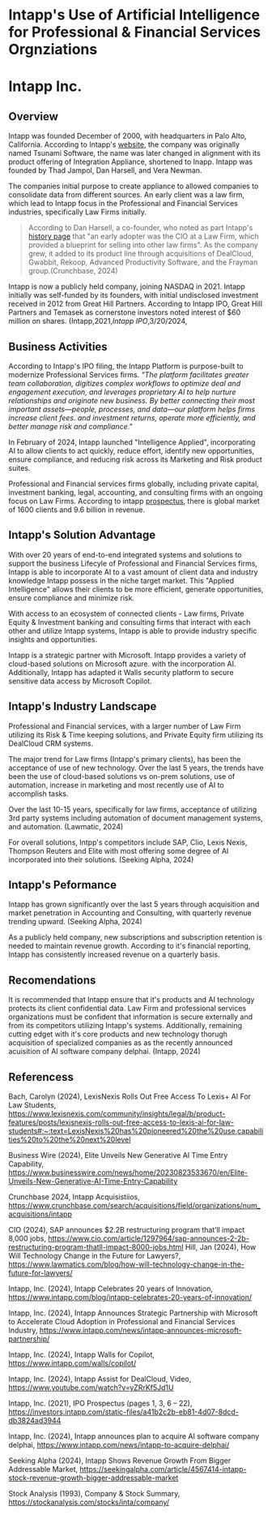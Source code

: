 [# TITLE]: #

<h1>Intapp's Use of Artificial Intelligence for Professional & Financial Services Orgnziations</h1>

[* ## Overview]: #

[* Name of company]: #

<h1>Intapp Inc.</h1>

<h2>Overview</h2>

[* ## When was the company incorporated?]: #
[* ## Who are the founders of the company?]: #

Intapp was founded December of 2000, with headquarters in Palo Alto, California. According to Intapp's [website](https://www.intapp.com/blog/intapp-celebrates-20-years-of-innovation/), the company was originally named Tsunami Software, the name was later changed in alignment with its product offering of Integration Appliance, shortened to Inapp.  Intapp was founded by Thad Jampol, Dan Harsell, and Vera Newman. 



[* How did the idea for the company (or project) come about?]: #

The companies initial purpose to create appliance to allowed companies to consolidate data from different sources. An early client was a law firm, which lead to Intapp focus in the Professional and Financial Services industries, specifically Law Firms initially. 
> According to Dan Harsell, a co-founder, who noted as part Intapp's [history page](https://www.intapp.com/blog/intapps-history-cofounder-dan-harsell/) that "an early adopter was the CIO at a Law Firm, which provided a blueprint for selling into other law firms". As the company grew, it added to its product line through acquisitions of DealCloud, Gwabbit, Rekoop, Advanced Productivity Software, and the Frayman group.(Crunchbase, 2024) 


[* How is the company funded? How much funding have they received?]: #

Intapp is now a publicly held company, joining NASDAQ in 2021.  Intapp initially was self-funded by its founders, with initial undisclosed investment received in 2012 from Great Hill Partners. According to Intapp IPO, Great Hill Partners and Temasek as cornerstone investors noted interest of $60 million on shares. (Intapp,2021,*Intapp IPO*,3/20/2024,

[## Business Activities]: #

<h2>Business Activities</h2>

[* What specific problem is the company or project trying to solve?]: #

According to Intapp's IPO filing, the Intapp Platform is purpose-built to modernize Professional Services firms. *"The platform facilitates greater team collaboration, digitizes complex workflows to optimize deal and engagement execution, and leverages proprietary AI to help nurture relationships and originate new business. By better connecting their most important assets—people, processes, and data—our platform helps firms increase client fees.
and investment returns, operate more efficiently, and better manage risk and compliance."*

In February of 2024, Intapp launched "Intelligence Applied", incorporating AI to allow clients to act quickly, reduce effort, identify new opportunities, ensure compliance, and reducing risk across its Marketing and Risk product suites.

[* Who is the company's intended customer? Is there any information about the market size of this set of customers?]: #
[* Is there any information about the market size of this set of customers?]: #

Professional and Financial services firms globally, including private capital, investment banking, legal, accounting, and consulting firms with an ongoing focus on Law Firms.  According to intapp [prospectus](https://investors.intapp.com/static-files/a41b2c2b-eb81-4d07-8dcd-db3824ad3944), there is global market of 1600 clients and 9.6 billion in revenue.


<h2>Intapp's Solution Advantage</h2>

[* What solution does this company offer that their competitors do not or cannot offer? (What is the unfair advantage they utilize?)]: #

With over 20 years of end-to-end integrated systems and solutions to support the business Lifecyle of Professional and Financial Services firms, Intapp is able to incorporate AI to a vast amount of client data and industry knowledge Intapp possess in the niche target market. This "Applied Intelligence" allows their clients to be more efficient, generate opportunities, ensure compliance and minimize risk. 

With access to an ecosystem of connected clients - Law firms, Private Equity & Investment banking and consulting firms that interact with each other and utilize Intapp systems, Intapp is able to provide industry specific insights and opportunities.

 [* Which technologies are they currently using, and how are they implementing them? This may take a little bit of sleuthing&mdash;you may want to search the company’s engineering blog or use sites like Stackshare to find this information.]: #

Intapp is a strategic partner with Microsoft. Intapp provides a variety of cloud-based solutions on Microsoft azure. with the incorporation AI. Additionally, Intapp has adapted it Walls security platform to secure sensitive data access by Microsoft Copilot.

<h2>Intapp's Industry Landscape</h2>

[* ## Landscape]: #

[* ## What field is teh company in?]: #

Professional and Financial services, with a larger number of Law Firm utilizing its Risk & Time keeping solutions, and Private Equity firm utilizing its DealCloud CRM systems. 


[* What have been the major trends and innovations of this field over the last 5&ndash;10 years?]: #

The major trend for Law firms (Intapp's primary clients), has been the acceptance of use of new technology.  Over the last 5 years, the trends have been the use of cloud-based solutions vs on-prem solutions, use of automation, increase in marketing and most recently use of AI to accomplish tasks. 

Over the last 10-15 years, specifically for law firms, acceptance of utilizing 3rd party systems including automation of document management systems, and automation. (Lawmatic, 2024)

[* What are the other major companies in this field?]: #

For overall solutions, Intpp's competitors include SAP, Clio, Lexis Nexis, Thompson Reuters and Elite with most offering some degree of AI incorporated into their solutions. (Seeking Alpha, 2024)


<h2>Intapp's Peformance</h2>

[* ## Results]: #

[* What has been the business impact of this company so far?]: #

Intapp has grown significantly over the last 5 years through acquisition and market penetration in Accounting and Consulting, with quarterly revenue trending upward. (Seeking Alpha, 2024)


[* What are some of the core metrics that companies in this field use to measure success? How is your company performing based on these metrics?]: #

As a publicly held company, new subscriptions and subscription retention is needed to maintain revenue growth. According to it's financial reporting, Intapp has consistently increased revenue on a quarterly basis.

[* How i. our company performing relative to competitors in the same field?]: #

[* ## Recommendations]: #

<h2>Recomendations</h2>

[* If you were to advise the company, what products or services would you suggest they offer? This could be something that a competitor offers, or use your imagination!)]: #
[* Why do you think that offering this product or service would benefit the company?]: #
[* What technologies would this additional product or service utilize?]: #
[* Why are these technologies appropriate for your solution?]: #

It is recommended that Intapp ensure that it's products and AI technology protects its client confidential data. Law Firm and professional services organizations must be confident that information is secure externally and from its competitors utilizing Intapp's systems. 
Additionally, remaining cutting edget with it's core products and new technology thorugh acquisition of specialized companies as as the recently announced acuisition of AI software company delphai. (Intapp, 2024)










<p style="text-align: center;"><h2>Referencess</h2></p>



Bach, Carolyn (2024), LexisNexis Rolls Out Free Access To Lexis+ AI For Law Students, https://www.lexisnexis.com/community/insights/legal/b/product-features/posts/lexisnexis-rolls-out-free-access-to-lexis-ai-for-law-students#:~:text=LexisNexis%20has%20pioneered%20the%20use,capabilities%20to%20the%20next%20level

Business Wire (2024), Elite Unveils New Generative AI Time Entry Capability, https://www.businesswire.com/news/home/20230823533670/en/Elite-Unveils-New-Generative-AI-Time-Entry-Capability

Crunchbase 2024, Intapp Acquisistiios, https://www.crunchbase.com/search/acquisitions/field/organizations/num_acquisitions/intapp

CIO (2024), SAP announces $2.2B restructuring program that’ll impact 8,000 jobs, https://www.cio.com/article/1297964/sap-announces-2-2b-restructuring-program-thatll-impact-8000-jobs.html
Hill, Jan (2024), How Will Technology Change in the Future for Lawyers?, https://www.lawmatics.com/blog/how-will-technology-change-in-the-future-for-lawyers/

Intapp, Inc. (2024), Intapp Celebrates 20 years of Innovation, https://www.intapp.com/blog/intapp-celebrates-20-years-of-innovation/

Intapp, Inc. (2024), Intapp Announces Strategic Partnership with Microsoft to Accelerate Cloud Adoption in Professional and Financial Services Industry, https://www.intapp.com/news/intapp-announces-microsoft-partnership/

Intapp, Inc. (2024), Intapp Walls for Copilot, https://www.intapp.com/walls/copilot/

Intapp, Inc. (2024), Intapp Assist for DealCloud, Video, https://www.youtube.com/watch?v=yZRrKf5Jd1U

Intapp, Inc. (2021), IPO Prospectus (pages 1, 3, 6 – 22), https://investors.intapp.com/static-files/a41b2c2b-eb81-4d07-8dcd-db3824ad3944

Intapp, Inc. (2024), Intapp announces plan to acquire AI software company delphai, https://www.intapp.com/news/intapp-to-acquire-delphai/

Seeking Alpha (2024), Intapp Shows Revenue Growth From Bigger Addressable Market, https://seekingalpha.com/article/4567414-intapp-stock-revenue-growth-bigger-addressable-market

Stock Analysis (1993), Company & Stock Summary, https://stockanalysis.com/stocks/inta/company/
